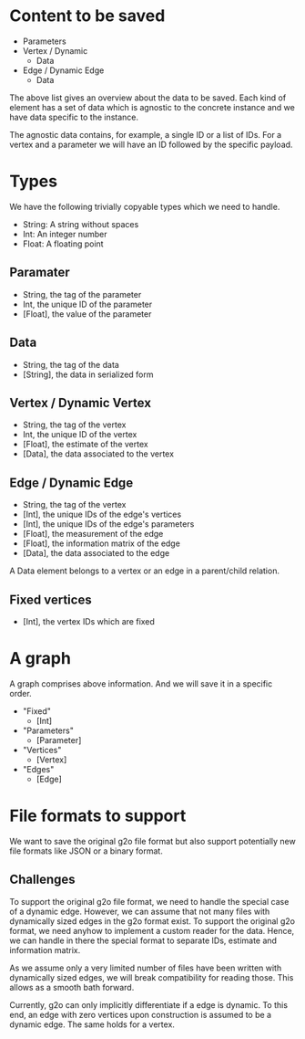 # Content to be saved
- Parameters
- Vertex / Dynamic
  - Data
- Edge / Dynamic Edge
  - Data

The above list gives an overview about the data to be saved.
Each kind of element has a set of data which is agnostic to the concrete instance and we have data specific to the instance.

The agnostic data contains, for example, a single ID or a list of IDs. For a vertex and a parameter we will have an ID followed by the specific payload.

# Types

We have the following trivially copyable types which we need to handle.

- String: A string without spaces
- Int: An integer number
- Float:  A floating point

## Paramater
- String, the tag of the parameter
- Int, the unique ID of the parameter
- [Float], the value of the parameter

## Data
- String, the tag of the data
- [String], the data in serialized form

## Vertex / Dynamic Vertex
- String, the tag of the vertex
- Int, the unique ID of the vertex
- [Float], the estimate of the vertex
- [Data], the data associated to the vertex

## Edge / Dynamic Edge
- String, the tag of the vertex
- [Int], the unique IDs of the edge's vertices
- [Int], the unique IDs of the edge's parameters
- [Float], the measurement of the edge
- [Float], the information matrix of the edge
- [Data], the data associated to the edge

A Data element belongs to a vertex or an edge in a parent/child relation.

## Fixed vertices
- [Int], the vertex IDs which are fixed

# A graph

A graph comprises above information. And we will save it in a specific order.

- "Fixed"
  - [Int]
- "Parameters"
  - [Parameter]
- "Vertices"
  - [Vertex]
- "Edges"
  - [Edge]

# File formats to support

We want to save the original g2o file format but also support potentially new file formats like JSON or a binary format.

## Challenges

To support the original g2o file format, we need to handle the special case of a dynamic edge. However, we can assume that not many files with dynamically sized edges in the g2o format exist.
To support the original g2o format, we need anyhow to implement a custom reader for the data. Hence, we can handle in there the special format to separate IDs, estimate and information matrix.

As we assume only a very limited number of files have been written with dynamically sized edges, we will break compatibility for reading those. This allows as a smooth bath forward.

Currently, g2o can only implicitly differentiate if a edge is dynamic. To this end, an edge with zero vertices upon construction is assumed to be a dynamic edge. The same holds for a vertex.
